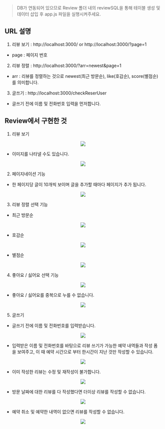 > DB가 연동되어 있으므로 Review 폴더 내의 reviewSQL을 통해 테이블 생성 및 데이터 삽입 후 app.js 파일을 실행시켜주세요.

## URL 설명
1. 리뷰 보기 : http://localhost:3000/ or http://localhost:3000/?page=1
  - page : 페이지 번호
  
2. 리뷰 정렬 : http://localhost:3000/?arr=newest&page=1
  - arr : 리뷰를 정렬하는 것으로 newest(최근 방문순), like(호감순), score(별점순) 를 의미합니다.

3. 글쓰기 : http://localhost:3000/checkReserUser
  - 글쓰기 전에 이름 및 전화번호 입력을 먼저합니다.
  
## Review에서 구현한 것
1. 리뷰 보기 
  <p align="center"><img src="https://devwebdata2020.s3.ap-northeast-2.amazonaws.com/markdown/reviews/view.png"></p>
  
   - 이미지를 나타낼 수도 있습니다. 
  <p align="center"><img src="https://devwebdata2020.s3.ap-northeast-2.amazonaws.com/markdown/reviews/img.png"></p>
  
2. 페이지네이션 기능 
  - 한 페이지당 글이 10개씩 보이며 글을 추가할 때마다 페이지가 추가 됩니다.
  <p align="center"><img src="https://devwebdata2020.s3.ap-northeast-2.amazonaws.com/markdown/reviews/page.png"></p>
  
3. 리뷰 정렬 선택 기능
  - 최근 방문순 
  <p align="center"><img src="https://devwebdata2020.s3.ap-northeast-2.amazonaws.com/markdown/reviews/newest.png"></p>
  
  - 호감순
  <p align="center"><img src="https://devwebdata2020.s3.ap-northeast-2.amazonaws.com/markdown/reviews/likearr.png"></p>
  
  - 별점순
  <p align="center"><img src="https://devwebdata2020.s3.ap-northeast-2.amazonaws.com/markdown/reviews/stars.png"></p>
    

4. 좋아요 / 싫어요 선택 기능 
  <p align="center"><img src="https://devwebdata2020.s3.ap-northeast-2.amazonaws.com/markdown/reviews/like.png"></p>
  
  - 좋아요 / 싫어요를 중복으로 누를 수 없습니다. 
  <p align="center"><img src="https://devwebdata2020.s3.ap-northeast-2.amazonaws.com/markdown/reviews/likeoverlap.png"></p>
  

5. 글쓰기
  - 글쓰기 전에 이름 및 전화번호를 입력받습니다.
  <p align="center"><img src="https://devwebdata2020.s3.ap-northeast-2.amazonaws.com/markdown/reviews/np.png"></p>
  
  - 입력받은 이름 및 전화번호를 바탕으로 리뷰 쓰기가 가능한 예약 내역들과 작성 폼을 보여주고, 이 때 예약 시간으로 부터 한시간이 지난 것만 작성할 수 있습니다.
  <p align="center"><img src="https://devwebdata2020.s3.ap-northeast-2.amazonaws.com/markdown/reviews/write.png"></p>
  
  - 이미 작성한 리뷰는 수정 및 재작성이 불가합니다.
  <p align="center"><img src="https://devwebdata2020.s3.ap-northeast-2.amazonaws.com/markdown/reviews/nowrite.png"></p>
  
  - 방문 날짜에 대한 리뷰를 다 작성했다면 더이상 리뷰를 작성할 수 없습니다.
  <p align="center"><img src="https://devwebdata2020.s3.ap-northeast-2.amazonaws.com/markdown/reviews/complete.png"></p>
  
  - 예약 취소 및 예약한 내역이 없으면 리뷰를 작성할 수 없습니다.
  <p align="center"><img src="https://devwebdata2020.s3.ap-northeast-2.amazonaws.com/markdown/reviews/noperson.png"></p>
  
